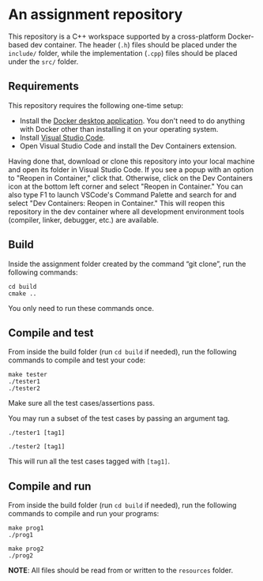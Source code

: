 # An assignment repository
This repository is a C++ workspace supported by a cross-platform Docker-based dev container. The header (`.h`) files should be placed under the `include/` folder, while the implementation (`.cpp`) files should be placed under the `src/` folder.

## Requirements

This repository requires the following one-time setup:

- Install the [Docker desktop application](https://www.docker.com/products/docker-desktop/). You don't need to do anything with Docker other than installing it on your operating system.
- Install [Visual Studio Code](https://code.visualstudio.com).
- Open Visual Studio Code and install the Dev Containers extension.

Having done that, download or clone this repository into your local machine and open its folder in Visual Studio Code. If you see a popup with an option to "Reopen in Container," click that. Otherwise, click on the Dev Containers icon at the bottom left corner and select "Reopen in Container." You can also type F1 to launch VSCode's Command Palette and search for and select "Dev Containers: Reopen in Container." This will reopen this repository in the dev container where all development environment tools (compiler, linker, debugger, etc.) are available.

## Build
Inside the assignment folder created by the command “git clone”, run the following commands:
```
cd build
cmake ..
```
You only need to run these commands once.

## Compile and test
From inside the build folder (run `cd build` if needed), run the following commands to compile and test your code:

```
make tester
./tester1
./tester2
```

Make sure all the test cases/assertions pass.

You may run a subset of the test cases by passing an argument tag.

```
./tester1 [tag1]

./tester2 [tag1]
```

This will run all the test cases tagged with `[tag1]`.

## Compile and run
From inside the build folder (run `cd build` if needed), run the following commands to compile and run your programs:

```
make prog1
./prog1  

make prog2
./prog2 
``` 

**NOTE**: All files should be read from or written to the `resources` folder.

